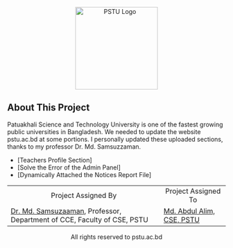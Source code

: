 <p align="center"><a href="http://pstu.ac.bd/" target="_blank"><img src="http://pstu.ac.bd/images/settings/pstulogo.png" width="190" height="190" alt="PSTU Logo"></a></p>

## About This Project

Patuakhali Science and Technology University is one of the fastest growing public universities in Bangladesh. We needed to update the website pstu.ac.bd at some portions. I personally updated these uploaded sections, thanks to my professor Dr. Md. Samsuzzaman.

- [Teachers Profile Section]
- [Solve the Error of the Admin Panel]
- [Dynamically Attached the Notices Report File]


<table align="center">
    <tr>
        <td align='center'>Project Assigned By</td>
        <td align='center'>Project Assigned To</td>
    </tr>
    <tr>
    <td> <a href="http://pstu.ac.bd/teachers/samsuzzaman" target='_blank'>Dr. Md. Samsuzaaman</a>, Professor</a>, Department of CCE, Faculty of CSE, PSTU</td>
    <td><a href="https://github.com/DevAbdulAlimRony" target="_blank">Md. Abdul Alim, CSE, PSTU</a></td>
    </tr>
</table>

<p align="center">All rights reserved to pstu.ac.bd</p>